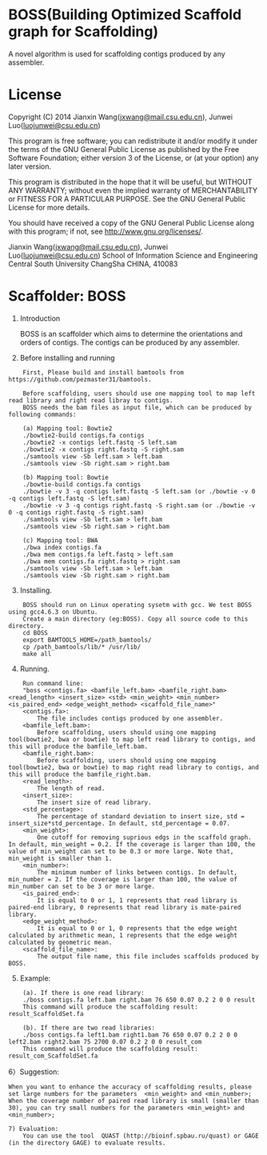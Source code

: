 # BOSS(Building Optimized Scaffold graph for Scaffolding)

A novel algorithm is used for scaffolding contigs produced by any assembler. 

License
=========

Copyright (C) 2014 Jianxin Wang(jxwang@mail.csu.edu.cn), Junwei Luo(luojunwei@csu.edu.cn)

This program is free software; you can redistribute it and/or
modify it under the terms of the GNU General Public License
as published by the Free Software Foundation; either version 3
of the License, or (at your option) any later version.

This program is distributed in the hope that it will be useful,
but WITHOUT ANY WARRANTY; without even the implied warranty of
MERCHANTABILITY or FITNESS FOR A PARTICULAR PURPOSE.  See the
GNU General Public License for more details.

You should have received a copy of the GNU General Public License
along with this program; if not, see <http://www.gnu.org/licenses/>.

Jianxin Wang(jxwang@mail.csu.edu.cn), Junwei Luo(luojunwei@csu.edu.cn)
School of Information Science and Engineering
Central South University
ChangSha
CHINA, 410083


Scaffolder: BOSS
=================

1) Introduction

	BOSS is an scaffolder which aims to determine the orientations and orders of contigs. 
	The contigs can be produced by any assembler.

2) Before installing and running
```	
	First, Please build and install bamtools from https://github.com/pezmaster31/bamtools.
	
	Before scaffolding, users should use one mapping tool to map left read library and right read libray to contigs.
	BOSS needs the bam files as input file, which can be produced by following commands:
	
	(a) Mapping tool: Bowtie2
	./bowtie2-build contigs.fa contigs
	./bowtie2 -x contigs left.fastq -S left.sam
	./bowtie2 -x contigs right.fastq -S right.sam
	./samtools view -Sb left.sam > left.bam
	./samtools view -Sb right.sam > right.bam
	
	(b) Mapping tool: Bowtie
	./bowtie-build contigs.fa contigs
	./bowtie -v 3 -q contigs left.fastq -S left.sam (or ./bowtie -v 0 -q contigs left.fastq -S left.sam)
	./bowtie -v 3 -q contigs right.fastq -S right.sam (or ./bowtie -v 0 -q contigs right.fastq -S right.sam)
	./samtools view -Sb left.sam > left.bam
	./samtools view -Sb right.sam > right.bam
	
	(c) Mapping tool: BWA
	./bwa index contigs.fa
	./bwa mem contigs.fa left.fastq > left.sam
	./bwa mem contigs.fa right.fastq > right.sam
	./samtools view -Sb left.sam > left.bam
	./samtools view -Sb right.sam > right.bam
```
3) Installing.
```
	BOSS should run on Linux operating sysetm with gcc. We test BOSS using gcc4.6.3 on Ubuntu.
	Create a main directory (eg:BOSS). Copy all source code to this directory.
	cd BOSS
	export BAMTOOLS_HOME=/path_bamtools/
	cp /path_bamtools/lib/* /usr/lib/
	make all
```
4) Running.
```
	Run command line: 
	"boss <contigs.fa> <bamfile_left.bam> <bamfile_right.bam> <read_length> <insert_size> <std> <min_weight> <min_number> <is_paired_end> <edge_weight_method> <scaffold_file_name>"
	<contigs.fa>: 
		The file includes contigs produced by one assembler.
	<bamfile_left.bam>:
		Before scaffolding, users should using one mapping tool(bowtie2, bwa or bowtie) to map left read library to contigs, and this will produce the bamfile_left.bam.
	<bamfile_right.bam>:
		Before scaffolding, users should using one mapping tool(bowtie2, bwa or bowtie) to map right read library to contigs, and this will produce the bamfile_right.bam.
	<read_length>: 
		The length of read.
	<insert_size>: 
		The insert size of read library.
	<std_percentage>: 
		The percentage of standard deviation to insert size, std = insert_size*std_percentage. In default, std_percentage = 0.07.
	<min_weight>: 
		One cutoff for removing suprious edgs in the scaffold graph. In default, min_weight = 0.2. If the coverage is larger than 100, the value of min_weight can set to be 0.3 or more large. Note that, min_weight is smaller than 1.
	<min_number>: 
		The minimum number of links between contigs. In default, min_number = 2. If the coverage is larger than 100, the value of min_number can set to be 3 or more large.
	<is_paired_end>: 
		It is equal to 0 or 1, 1 represents that read library is paired-end library, 0 represents that read library is mate-paired library.
	<edge_weight_method>: 
		It is equal to 0 or 1, 0 represents that the edge weight calculated by arithmetic mean, 1 represents that the edge weight calculated by geometric mean.
	<scaffold_file_name>: 
		The output file name, this file includes scaffolds produced by BOSS. 
```
5) Example:
```
	(a). If there is one read library:
	./boss contigs.fa left.bam right.bam 76 650 0.07 0.2 2 0 0 result
	This command will produce the scaffolding result: result_ScaffoldSet.fa
	
	(b). If there are two read libraries:
	./boss contigs.fa left1.bam right1.bam 76 650 0.07 0.2 2 0 0 left2.bam right2.bam 75 2700 0.07 0.2 2 0 0 result_com
	This command will produce the scaffolding result: result_com_ScaffoldSet.fa
```
6）Suggestion:

	When you want to enhance the accuracy of scaffolding results, please set large numbers for the parameters  <min_weight> and <min_number>;
	When the coverage number of paired read library is small (smaller than 30), you can try small numbers for the parameters <min_weight> and <min_number>;   
```
7) Evaluation:
	You can use the tool  QUAST (http://bioinf.spbau.ru/quast) or GAGE (in the directory GAGE) to evaluate results. 
